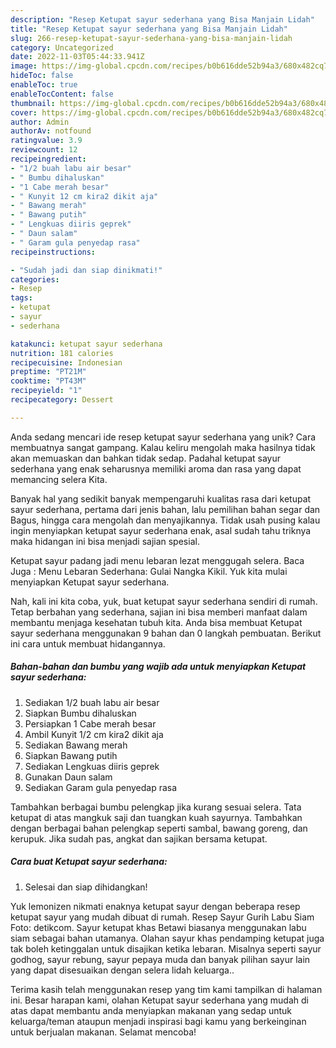 ```yaml
---
description: "Resep Ketupat sayur sederhana yang Bisa Manjain Lidah"
title: "Resep Ketupat sayur sederhana yang Bisa Manjain Lidah"
slug: 266-resep-ketupat-sayur-sederhana-yang-bisa-manjain-lidah
category: Uncategorized
date: 2022-11-03T05:44:33.941Z
image: https://img-global.cpcdn.com/recipes/b0b616dde52b94a3/680x482cq70/ketupat-sayur-sederhana-foto-resep-utama.jpg
hideToc: false
enableToc: true
enableTocContent: false
thumbnail: https://img-global.cpcdn.com/recipes/b0b616dde52b94a3/680x482cq70/ketupat-sayur-sederhana-foto-resep-utama.jpg
cover: https://img-global.cpcdn.com/recipes/b0b616dde52b94a3/680x482cq70/ketupat-sayur-sederhana-foto-resep-utama.jpg
author: Admin
authorAv: notfound
ratingvalue: 3.9
reviewcount: 12
recipeingredient:
- "1/2 buah labu air besar"
- " Bumbu dihaluskan"
- "1 Cabe merah besar"
- " Kunyit 12 cm kira2 dikit aja"
- " Bawang merah"
- " Bawang putih"
- " Lengkuas diiris geprek"
- " Daun salam"
- " Garam gula penyedap rasa"
recipeinstructions:

- "Sudah jadi dan siap dinikmati!"
categories:
- Resep
tags:
- ketupat
- sayur
- sederhana

katakunci: ketupat sayur sederhana 
nutrition: 181 calories
recipecuisine: Indonesian
preptime: "PT21M"
cooktime: "PT43M"
recipeyield: "1"
recipecategory: Dessert

---
```





Anda sedang mencari ide resep ketupat sayur sederhana yang unik? Cara membuatnya sangat gampang. Kalau keliru mengolah maka hasilnya tidak akan memuaskan dan bahkan tidak sedap. Padahal ketupat sayur sederhana yang enak seharusnya memiliki aroma dan rasa yang dapat memancing selera Kita.





Banyak hal yang sedikit banyak mempengaruhi kualitas rasa dari ketupat sayur sederhana, pertama dari jenis bahan, lalu pemilihan bahan segar dan Bagus, hingga cara mengolah dan menyajikannya. Tidak usah pusing kalau ingin menyiapkan ketupat sayur sederhana enak,      asal sudah tahu triknya maka hidangan ini bisa menjadi sajian spesial.














Ketupat sayur padang jadi menu lebaran lezat menggugah selera. Baca Juga : Menu Lebaran Sederhana: Gulai Nangka Kikil. Yuk kita mulai menyiapkan Ketupat sayur sederhana.






Nah, kali ini kita coba, yuk, buat ketupat sayur sederhana sendiri di rumah. Tetap berbahan yang sederhana, sajian ini bisa memberi manfaat dalam membantu menjaga kesehatan tubuh kita. Anda bisa membuat Ketupat sayur sederhana menggunakan 9 bahan dan 0 langkah pembuatan. Berikut ini cara untuk membuat hidangannya.

<!--inarticleads1-->

##### Bahan-bahan dan bumbu yang wajib ada untuk menyiapkan Ketupat sayur sederhana:

1. Sediakan 1/2 buah labu air besar
1. Siapkan  Bumbu dihaluskan
1. Persiapkan 1 Cabe merah besar
1. Ambil  Kunyit 1/2 cm kira2 dikit aja
1. Sediakan  Bawang merah
1. Siapkan  Bawang putih
1. Sediakan  Lengkuas diiris geprek
1. Gunakan  Daun salam
1. Sediakan  Garam gula penyedap rasa


Tambahkan berbagai bumbu pelengkap jika kurang sesuai selera. Tata ketupat di atas mangkuk saji dan tuangkan kuah sayurnya. Tambahkan dengan berbagai bahan pelengkap seperti sambal, bawang goreng, dan kerupuk. Jika sudah pas, angkat dan sajikan bersama ketupat. 

<!--inarticleads2-->

##### Cara buat Ketupat sayur sederhana:


1. Selesai dan siap dihidangkan!

Yuk lemonizen nikmati enaknya ketupat sayur dengan beberapa resep ketupat sayur yang mudah dibuat di rumah. Resep Sayur Gurih Labu Siam Foto: detikcom. Sayur ketupat khas Betawi biasanya menggunakan labu siam sebagai bahan utamanya. Olahan sayur khas pendamping ketupat juga tak boleh ketinggalan untuk disajikan ketika lebaran. Misalnya seperti sayur godhog, sayur rebung, sayur pepaya muda dan banyak pilihan sayur lain yang dapat disesuaikan dengan selera lidah keluarga.. 

Terima kasih telah menggunakan resep yang tim kami tampilkan di halaman ini. Besar harapan kami, olahan Ketupat sayur sederhana yang mudah di atas dapat membantu anda menyiapkan makanan yang sedap untuk keluarga/teman ataupun menjadi inspirasi bagi kamu yang berkeinginan untuk berjualan makanan. Selamat mencoba!
